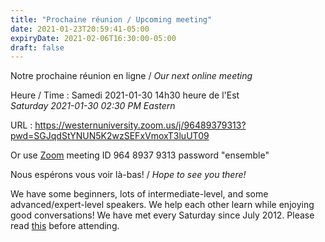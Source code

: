 ```yaml
---
title: "Prochaine réunion / Upcoming meeting"
date: 2021-01-23T20:59:41-05:00
expiryDate: 2021-02-06T16:30:00-05:00
draft: false
---
```


Notre prochaine réunion en ligne / _Our next online meeting_

Heure / Time
: Samedi 2021-01-30 14h30 heure de l'Est  
  _Saturday 2021-01-30 02:30 PM Eastern_

URL
: https://westernuniversity.zoom.us/j/96489379313?pwd=SGJqdStYNUN5K2wzSEFxVmoxT3luUT09

Or use [Zoom](https://zoom.us/) meeting ID 964 8937 9313 password "ensemble"
<!--more-->

Nous espérons vous voir là-bas! / _Hope to see you there!_

We have some beginners, lots of intermediate-level, and some advanced/expert-level speakers. We help each other learn while enjoying good conversations! We have met every Saturday since July 2012. Please read [this](/about/) before attending.
